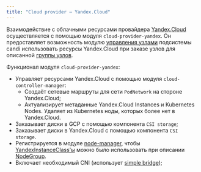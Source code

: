 ```yaml
---
title: "Сloud provider — Yandex.Cloud"
---
```


Взаимодействие с облачными ресурсами провайдера [Yandex.Cloud](https://cloud.yandex.ru/) осуществляется с помощью модуля `cloud-provider-yandex`. Он предоставляет возможность модулю [управления узлами](/modules/040-node-manager) подсистемы candi использовать ресурсы Yandex.Cloud при заказе узлов для описанной [группы узлов](/modules/040-node-manager/cr.html#nodegroup).

Функционал модуля `cloud-provider-yandex`:
- Управляет ресурсами Yandex.Cloud с помощью модуля `cloud-controller-manager`:
    * Создаёт сетевые маршруты для сети `PodNetwork` на стороне Yandex.Cloud;
    * Актуализирует метаданные Yandex.Cloud Instances и Kubernetes Nodes. Удаляет из Kubernetes ноды, которых более нет в Yandex.Cloud.
- Заказывает диски в GCP с помощью компонента `CSI storage`;
- Заказывает диски в Yandex.Cloud с помощью компонента `CSI storage`.
- Регистрируется в модуле [node-manager](/modules/040-node-manager/), чтобы [YandexInstanceClass'ы](cr.html#yandexinstanceclass) можно было использовать при описании [NodeGroup](/modules/040-node-manager/cr.html#nodegroup).
- Включает необходимый CNI (использует [simple bridge](/modules/035-cni-simple-bridge/));

